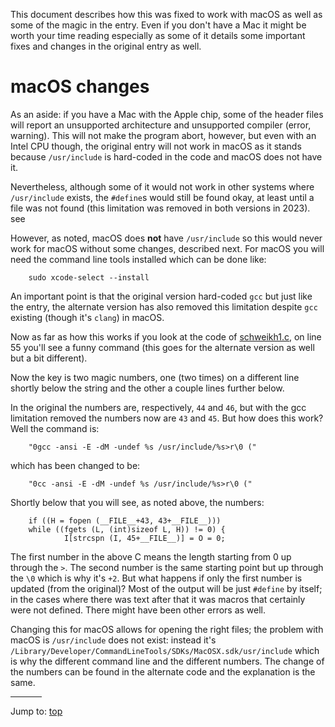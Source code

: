 This document describes how this was fixed to work with macOS as well as some of
the magic in the entry. Even if you don't have a Mac it might be worth your time
reading especially as some of it details some important fixes and changes in the
original entry as well.

# macOS changes

As an aside: if you have a Mac with the Apple chip, some of the header files
will report an unsupported architecture and unsupported compiler (error,
warning). This will not make the program abort, however, but even with an Intel
CPU though, the original entry will not work in macOS as it stands because
`/usr/include` is hard-coded in the code and macOS does not have it.

Nevertheless, although some of it would not work in other systems where
`/usr/include` exists, the `#define`s would still be found okay, at least until
a file was not found (this limitation was removed in both versions in 2023). see

However, as noted, macOS does **not** have `/usr/include` so this would never
work for macOS without some changes, described next. For macOS you will need the
command line tools installed which can be done like:

``` <!---sh-->
    sudo xcode-select --install
```

An important point is that the original version hard-coded `gcc` but just like
the entry, the alternate version has also removed this limitation despite `gcc`
existing (though it's `clang`) in macOS.

Now as far as how this works if you look at the code of
[schweikh1.c](%%REPO_URL%%/1998/schweikh1/schweikh1.c), on line 55 you'll see a funny command (this goes for
the alternate version as well but a bit different).

Now the key is two magic numbers, one (two times) on a different line shortly below the
string and the other a couple lines further below.

In the original the numbers are, respectively, `44` and `46`, but with the gcc
limitation removed the numbers now are `43` and `45`. But how does this work? Well
the command is:

```
    "0gcc -ansi -E -dM -undef %s /usr/include/%s>r\0 ("
```

which has been changed to be:

```
    "0cc -ansi -E -dM -undef %s /usr/include/%s>r\0 ("
```

Shortly below that you will see, as noted above, the numbers:

``` <!---c-->
    if ((H = fopen (__FILE__+43, 43+__FILE__)))
    while ((fgets (L, (int)sizeof L, H)) != 0) {
            I[strcspn (I, 45+__FILE__)] = O = 0;
```

The first number in the above C means the length starting from 0 up through the
`>`. The second number is the same starting point but up through the `\0` which
is why it's `+2`. But what happens if only the first number is updated (from the
original)? Most of the output will be just `#define` by itself; in the cases
where there was text after that it was macros that certainly were not defined.
There might have been other errors as well.

Changing this for macOS allows for opening the right files; the problem with
macOS is `/usr/include` does not exist: instead it's
`/Library/Developer/CommandLineTools/SDKs/MacOSX.sdk/usr/include` which is why
the different command line and the different numbers. The change of the numbers
can be found in the alternate code and the explanation is the same.


<hr style="width:10%;text-align:left;margin-left:0">

Jump to: [top](#)


<!--

    Copyright © 1984-2024 by Landon Curt Noll. All Rights Reserved.

    You are free to share and adapt this file under the terms of this license:

        Creative Commons Attribution-ShareAlike 4.0 International (CC BY-SA 4.0)

    For more information, see:

        https://creativecommons.org/licenses/by-sa/4.0/

-->
